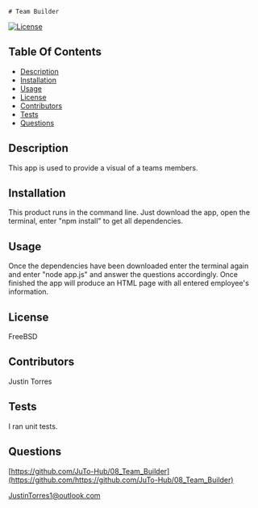 
    # Team Builder 

[![License](https://img.shields.io/badge/License-BSD%202--Clause-orange.svg)](https://opensource.org/licenses/BSD-2-Clause)

  ## Table Of Contents
  - [Description](#description)
  - [Installation](#installation)
  - [Usage](#usage)
  - [License](#license)
  - [Contributors](#contributors)
  - [Tests](#tests)
  - [Questions](#questions)

  ## Description
  This app is used to provide a visual of a teams members.
  
  ## Installation
  This product runs in the command line. Just download the app, open the terminal, enter "npm install" to get all dependencies.
  
  ## Usage 
  Once the dependencies have been downloaded enter the terminal again and enter "node app.js" and answer the questions accordingly. Once finished the app will produce an HTML page with all entered employee's information.
  
  ## License
  FreeBSD
  
  ## Contributors
  Justin Torres

  ## Tests
  I ran unit tests.
  
  ## Questions
  [https://github.com/JuTo-Hub/08_Team_Builder](https://github.com/https://github.com/JuTo-Hub/08_Team_Builder)


  [JustinTorres1@outlook.com](https://github.com/JustinTorres1@outlook.com)
    